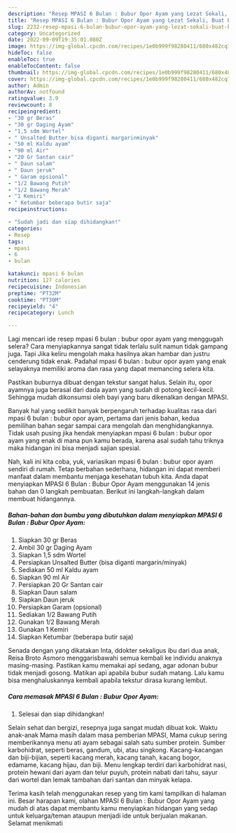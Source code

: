 ```yaml
---
description: "Resep MPASI 6 Bulan : Bubur Opor Ayam yang Lezat Sekali, Buat Buka Puasa Bikin Ngiler"
title: "Resep MPASI 6 Bulan : Bubur Opor Ayam yang Lezat Sekali, Buat Buka Puasa Bikin Ngiler"
slug: 2232-resep-mpasi-6-bulan-bubur-opor-ayam-yang-lezat-sekali-buat-buka-puasa-bikin-ngiler
category: Uncategorized
date: 2022-09-09T19:35:01.080Z
image: https://img-global.cpcdn.com/recipes/1e0b999f98280411/680x482cq70/mpasi-6-bulan-bubur-opor-ayam-foto-resep-utama.jpg
hideToc: false
enableToc: true
enableTocContent: false
thumbnail: https://img-global.cpcdn.com/recipes/1e0b999f98280411/680x482cq70/mpasi-6-bulan-bubur-opor-ayam-foto-resep-utama.jpg
cover: https://img-global.cpcdn.com/recipes/1e0b999f98280411/680x482cq70/mpasi-6-bulan-bubur-opor-ayam-foto-resep-utama.jpg
author: Admin
authorAv: notfound
ratingvalue: 3.9
reviewcount: 8
recipeingredient:
- "30 gr Beras"
- "30 gr Daging Ayam"
- "1,5 sdm Wortel"
- " Unsalted Butter bisa diganti margarinminyak"
- "50 ml Kaldu ayam"
- "90 ml Air"
- "20 Gr Santan cair"
- " Daun salam"
- " Daun jeruk"
- " Garam opsional"
- "1/2 Bawang Putih"
- "1/2 Bawang Merah"
- "1 Kemiri"
- " Ketumbar beberapa butir saja"
recipeinstructions:

- "Sudah jadi dan siap dihidangkan!"
categories:
- Resep
tags:
- mpasi
- 6
- bulan

katakunci: mpasi 6 bulan 
nutrition: 127 calories
recipecuisine: Indonesian
preptime: "PT32M"
cooktime: "PT30M"
recipeyield: "4"
recipecategory: Lunch

---
```



Lagi mencari ide resep mpasi 6 bulan : bubur opor ayam yang menggugah selera? Cara menyiapkannya sangat tidak terlalu sulit namun tidak gampang juga. Tapi Jika keliru mengolah maka hasilnya akan hambar dan justru cenderung tidak enak. Padahal mpasi 6 bulan : bubur opor ayam yang enak selayaknya memiliki aroma dan rasa yang dapat memancing selera kita.


Pastikan buburnya dibuat dengan tekstur sangat halus. Selain itu, opor ayamnya juga berasal dari dada ayam yang sudah di potong kecil-kecil. Sehingga mudah dikonsumsi oleh bayi yang baru dikenalkan dengan MPASI.

Banyak hal yang sedikit banyak berpengaruh terhadap kualitas rasa dari mpasi 6 bulan : bubur opor ayam, pertama dari jenis bahan, kedua pemilihan bahan segar sampai cara mengolah dan menghidangkannya. Tidak usah pusing jika hendak menyiapkan mpasi 6 bulan : bubur opor ayam yang enak di mana pun kamu berada, karena asal sudah tahu triknya maka hidangan ini bisa menjadi sajian spesial.


Nah, kali ini kita coba, yuk, variasikan mpasi 6 bulan : bubur opor ayam sendiri di rumah. Tetap berbahan sederhana, hidangan ini dapat memberi manfaat dalam membantu menjaga kesehatan tubuh kita. Anda dapat menyiapkan MPASI 6 Bulan : Bubur Opor Ayam menggunakan 14 jenis bahan dan 0 langkah pembuatan. Berikut ini langkah-langkah dalam membuat hidangannya.

<!--inarticleads1-->

##### Bahan-bahan dan bumbu yang dibutuhkan dalam menyiapkan MPASI 6 Bulan : Bubur Opor Ayam:

1. Siapkan 30 gr Beras
1. Ambil 30 gr Daging Ayam
1. Siapkan 1,5 sdm Wortel
1. Persiapkan  Unsalted Butter (bisa diganti margarin/minyak)
1. Sediakan 50 ml Kaldu ayam
1. Siapkan 90 ml Air
1. Persiapkan 20 Gr Santan cair
1. Siapkan  Daun salam
1. Siapkan  Daun jeruk
1. Persiapkan  Garam (opsional)
1. Sediakan 1/2 Bawang Putih
1. Gunakan 1/2 Bawang Merah
1. Gunakan 1 Kemiri
1. Siapkan  Ketumbar (beberapa butir saja)


Senada dengan yang dikatakan Inta, ddokter sekaligus ibu dari dua anak, Reisa Broto Asmoro menggarisbawahi semua kembali ke individu anaknya masing-masing. Pastikan kamu memakai api sedang, agar adonan bubur tidak menjadi gosong. Matikan api apabila bubur sudah matang. Lalu kamu bisa menghaluskannya kembali apabila tekstur dirasa kurang lembut. 

<!--inarticleads2-->

##### Cara memasak MPASI 6 Bulan : Bubur Opor Ayam:


1. Selesai dan siap dihidangkan!

Selain sehat dan bergizi, resepnya juga sangat mudah dibuat kok. Waktu anak-anak Mama masih dalam masa pemberian MPASI, Mama cukup sering memberikannya menu ati ayam sebagai salah satu sumber protein. Sumber karbohidrat, seperti beras, gandum, ubi, atau singkong. Kacang-kacangan dan biji-bijian, seperti kacang merah, kacang tanah, kacang bogor, edamame, kacang hijau, dan biji. Menu lengkap terdiri dari karbohidrat nasi, protein hewani dari ayam dan telur puyuh, protein nabati dari tahu, sayur dari wortel dan lemak tambahan dari santan dan minyak kelapa. 

Terima kasih telah menggunakan resep yang tim kami tampilkan di halaman ini. Besar harapan kami, olahan MPASI 6 Bulan : Bubur Opor Ayam yang mudah di atas dapat membantu kamu menyiapkan hidangan yang sedap untuk keluarga/teman ataupun menjadi ide untuk berjualan makanan. Selamat menikmati
